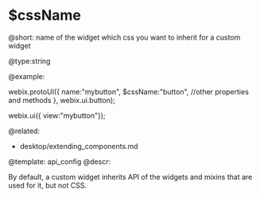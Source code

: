 $cssName
=============


@short: name of the widget which css you want to inherit for a custom widget
	

@type:string

@example:

webix.protoUI({
	name:"mybutton",
    $cssName:"button",
    //other properties and methods
}, webix.ui.button);

webix.ui({ view:"mybutton"});

@related:
- desktop/extending_components.md

@template:	api_config
@descr:


By default, a custom widget inherits API of the widgets and mixins that are used for it, but not CSS. 

